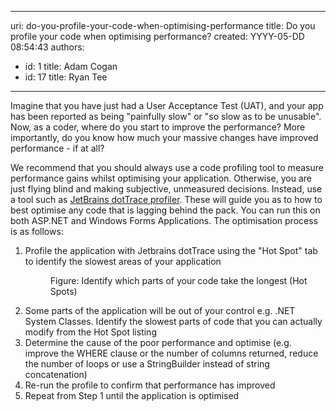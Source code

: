 

---
uri: do-you-profile-your-code-when-optimising-performance
title: Do you profile your code when optimising performance?
created: YYYY-05-DD 08:54:43
authors:
  - id: 1
    title: Adam Cogan
  - id: 17
    title: Ryan Tee
---




<span class='intro'> Imagine that you have just had a User Acceptance Test (UAT), and your app has been reported as being &quot;painfully slow&quot; or &quot;so slow as to be unusable&quot;. Now, as a coder, where do you start to improve the performance? More importantly, do you know how much your massive changes have improved performance - if at all? 
 </span>


  <p>We recommend that you should always use a code profiling tool to measure performance gains whilst optimising your application. Otherwise, you are just flying blind and making subjective, unmeasured decisions. Instead, use a tool such as <a href="http&#58;//www.ssw.com.au/ssw/Redirect/JetbrainsNETProfiler.htm">JetBrains dotTrace profiler</a>. These will guide you as to how to best optimise any code that is lagging behind the pack. You can run this on both ASP.NET and Windows Forms Applications. The optimisation process is as follows&#58; </p>
<ol>
    <li>Profile the application with Jetbrains dotTrace using the &quot;Hot Spot&quot; tab to identify the slowest areas of your application
    <dl class="image">
        <dt><img alt="" style="border-bottom&#58;0px solid;border-left&#58;0px solid;border-top&#58;0px solid;border-right&#58;0px solid;" border="0" src="/PublishingImages/JetBrainsProfilerHotSpots.jpg" /> </dt>
        <dd>Figure&#58; Identify which parts of your code take the longest (Hot Spots)</dd>
    </dl>
    </li>
    <li>Some parts of the application will be out of your control e.g. .NET System Classes. Identify the slowest parts of code that you can actually modify from the Hot Spot listing </li>
    <li>Determine the cause of the poor performance and optimise (e.g. improve the WHERE clause or the number of columns returned, reduce the number of loops or use a StringBuilder instead of string concatenation) </li>
    <li>Re-run the profile to confirm that performance has improved </li>
    <li>Repeat from Step 1 until the application is optimised </li>
</ol>




